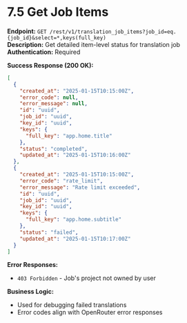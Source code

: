 # 7.5 Get Job Items

**Endpoint:** `GET /rest/v1/translation_job_items?job_id=eq.{job_id}&select=*,keys(full_key)`  
**Description:** Get detailed item-level status for translation job  
**Authentication:** Required

**Success Response (200 OK):**

```json
[
  {
    "created_at": "2025-01-15T10:15:00Z",
    "error_code": null,
    "error_message": null,
    "id": "uuid",
    "job_id": "uuid",
    "key_id": "uuid",
    "keys": {
      "full_key": "app.home.title"
    },
    "status": "completed",
    "updated_at": "2025-01-15T10:16:00Z"
  },
  {
    "created_at": "2025-01-15T10:15:00Z",
    "error_code": "rate_limit",
    "error_message": "Rate limit exceeded",
    "id": "uuid",
    "job_id": "uuid",
    "key_id": "uuid",
    "keys": {
      "full_key": "app.home.subtitle"
    },
    "status": "failed",
    "updated_at": "2025-01-15T10:17:00Z"
  }
]
```

**Error Responses:**

- `403 Forbidden` - Job's project not owned by user

**Business Logic:**

- Used for debugging failed translations
- Error codes align with OpenRouter error responses
